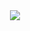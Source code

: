 <div align="center">
  <img src="https://user-images.githubusercontent.com/110248773/211398297-a540bd5d-7573-438b-aec1-e43e19a33e2e.png">
</div>
